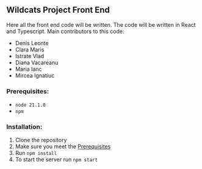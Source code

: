 ## Wildcats Project Front End
Here all the front end code will be written.
The code will be written in React and Typescript.
Main contributors to this code:
- Denis Leonte
- Clara Maris
- Istrate Vlad
- Diana Vacareanu
- Maria Ianc
- Mircea Ignatiuc

### Prerequisites:
- ```node 21.1.0```
- ```npm```

### Installation:
1. Clone the repository
2. Make sure you meet the [Prerequisites](#prerequisites)
3. Run ```npm install```
4. To start the server run ```npm start``` 